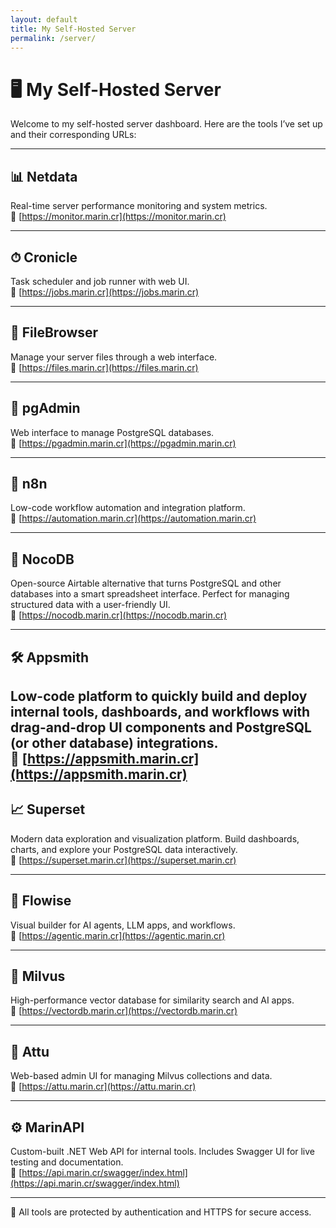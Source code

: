 ```yaml
---
layout: default
title: My Self-Hosted Server
permalink: /server/
---
```


# 🖥️ My Self-Hosted Server

Welcome to my self-hosted server dashboard. Here are the tools I’ve set up and their corresponding URLs:

---

## 📊 Netdata  
Real-time server performance monitoring and system metrics.  
🔗 [https://monitor.marin.cr](https://monitor.marin.cr)

---

## ⏱ Cronicle  
Task scheduler and job runner with web UI.  
🔗 [https://jobs.marin.cr](https://jobs.marin.cr)

---

## 📁 FileBrowser  
Manage your server files through a web interface.  
🔗 [https://files.marin.cr](https://files.marin.cr)

---

## 🐘 pgAdmin  
Web interface to manage PostgreSQL databases.  
🔗 [https://pgadmin.marin.cr](https://pgadmin.marin.cr)

---

## 🔄 n8n  
Low-code workflow automation and integration platform.  
🔗 [https://automation.marin.cr](https://automation.marin.cr)

---

## 📑 NocoDB  
Open-source Airtable alternative that turns PostgreSQL and other databases into a smart spreadsheet interface. Perfect for managing structured data with a user-friendly UI.  
🔗 [https://nocodb.marin.cr](https://nocodb.marin.cr)

---
## 🛠️ Appsmith  
Low-code platform to quickly build and deploy internal tools, dashboards, and workflows with drag-and-drop UI components and PostgreSQL (or other database) integrations.  
🔗 [https://appsmith.marin.cr](https://appsmith.marin.cr)
---

## 📈 Superset  
Modern data exploration and visualization platform. Build dashboards, charts, and explore your PostgreSQL data interactively.  
🔗 [https://superset.marin.cr](https://superset.marin.cr)

---

## 🧠 Flowise  
Visual builder for AI agents, LLM apps, and workflows.  
🔗 [https://agentic.marin.cr](https://agentic.marin.cr)

---

## 🧬 Milvus  
High-performance vector database for similarity search and AI apps.  
🔗 [https://vectordb.marin.cr](https://vectordb.marin.cr)

---

## 🧰 Attu  
Web-based admin UI for managing Milvus collections and data.  
🔗 [https://attu.marin.cr](https://attu.marin.cr)

---

## ⚙️ MarinAPI  
Custom-built .NET Web API for internal tools. Includes Swagger UI for live testing and documentation.  
🔗 [https://api.marin.cr/swagger/index.html](https://api.marin.cr/swagger/index.html)

---

🔐 All tools are protected by authentication and HTTPS for secure access.

